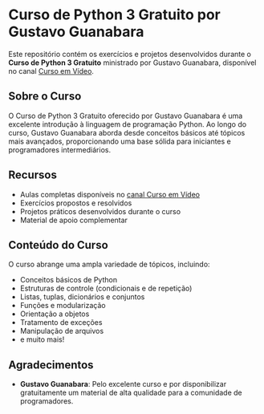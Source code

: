 # Curso de Python 3 Gratuito por Gustavo Guanabara

Este repositório contém os exercícios e projetos desenvolvidos durante o **Curso de Python 3 Gratuito** ministrado por Gustavo Guanabara, disponível no canal [Curso em Vídeo](https://www.youtube.com/user/cursosemvideo).

## Sobre o Curso

O Curso de Python 3 Gratuito oferecido por Gustavo Guanabara é uma excelente introdução à linguagem de programação Python. Ao longo do curso, Gustavo Guanabara aborda desde conceitos básicos até tópicos mais avançados, proporcionando uma base sólida para iniciantes e programadores intermediários.

## Recursos

- Aulas completas disponíveis no [canal Curso em Vídeo](https://www.youtube.com/user/cursosemvideo)
- Exercícios propostos e resolvidos
- Projetos práticos desenvolvidos durante o curso
- Material de apoio complementar

## Conteúdo do Curso

O curso abrange uma ampla variedade de tópicos, incluindo:

- Conceitos básicos de Python
- Estruturas de controle (condicionais e de repetição)
- Listas, tuplas, dicionários e conjuntos
- Funções e modularização
- Orientação a objetos
- Tratamento de exceções
- Manipulação de arquivos
- e muito mais!

## Agradecimentos

- **Gustavo Guanabara**: Pelo excelente curso e por disponibilizar gratuitamente um material de alta qualidade para a comunidade de programadores.
